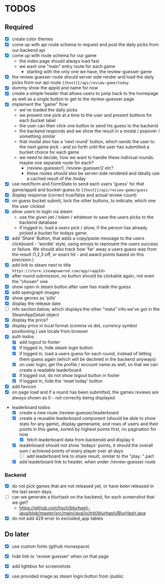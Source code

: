 # TODOS

## Required

- [x] create color themes
- [x] come up with api route schema to request and post the daily picks from our backend api
- [x] come up with route schema for our game
    - the index page should always load fast
    - we want one "main" entry route for each game
        - starting with the only one we have, the review-guesser game
- [x] the review guesser route should server side render and load the daily picks from our api route
  `{{host}}/api/review-game/today`
- [x] dummy show the appid and name for now
- [x] create a simple header that allows users to jump back to the homepage as well as a single button to get to the
  review-guesser page
- [x] implement the "game" flow
    - we've loaded the daily picks
    - we present one pick at a time to the user and present buttons for each bucket label
    - the user can then click one button to send his guess to the backend
    - the backend responds and we show the result in a modal / popover / something similar
    - that modal also has a 'next round' button, which sends the user to the next game pick - and so forth until the
      user has submitted a bucket choice for each game
    - we need to decide, how we want to handle these indiviual rounds. maybe one separate route for each?
        - /review-guesser/1, /review-guesser/2 etc?
        - these routes should also be server-side rendered and ideally use a cached result of the /today
- [x] use next/form and FormState to send each users 'guess' for that game/appid and bucket-guess to
  `{{host}}/api/review-game/guess`
- [x] display response (correct true/false and actual review count)
- [x] on guess bucket submit, lock the other buttons, to indicate, which one the user clicked
- [x] allow users to login via steam
    - use the given jwt / token / whatever to save the users picks to the backend database
    - if logged in, load a users pick / show, if the person has already picked a bucket for todays game.
- [x] add 'Share' Button, that adds a copy/paste message to the users clickboard - 'wordle' style, using emojis to
  represent the users success or failure. We should also track how 'far' away a users guess was from the result (1,2,3
  off, or exact hit - and award points based on this precision.)
- [x] add link to steam next to title `https://store.steampowered.com/app/<appId>`
- [x] after round submission, no button should be clickable again, not even the "chosen" one
- [x] show open in steam button after user has made the guess
- [x] add opengraph images
- [x] show genres as 'pills'
- [x] display the release date
- [ ] info section below, which displays the other "meta" info we've got in the SteamAppDetail object
- [x] display the price?
- [x] display price in local format (comma vs dot, currency symbol positioning.) use locale from browser
- [x] auth todos:
    - [x] add logout to footer
    - [x] if logged in, hide steam login button
  - [x] if logged in, load a users guess for each round, instead of letting them guess again (which will be declined
      in the backend anyways)
  - [x] on user login, get the profile / account name as well, so that we can create a readable leaderboard
  - [x] if logged out, do not show logout button in footer
  - [x] if logged in, hide the 'reset today' button
- [x] add favicon
- [x] on page load and if a round has been submitted, the games reviews are always shown as 0 - not correctly being
  displayed
- leaderboard todos:
    - [x] create a new route /review-guesser/leaderboard
  - [x] create a reusable leaderboard component (should be able to show stats for any game), display gamename, and rows
      of users and their points in this game, sorted by highest points first, no pagination for now
    - [x] fetch leaderboard data from backendd and display it
  - [x] leaderboard should not show 'todays' points, it should the overall sum / achieved points of every player over
    all days
    - [ ] add leaderboard link to share result, similar to the "play: <steam5url>" part
  - [x] add leaderboard link to header, when under /review-guesser route

### Backend

- [x] do not pick games that are not released yet, or have been released in the last seven days.
- [ ] can we generate a blurhash on the backend, for each screenshot that we get?
    - https://github.com/hsch/blurhash-java/blob/master/src/main/java/io/trbl/blurhash/BlurHash.java
- [x] do not add 429 error to excluded_app tables

## Do later

- [x] use custom fonts (github monaspace)
- [x] hide link to 'review guesser' when on that page
- [x] add lightbox for screenshots
- [x] use provided image as steam login button from /public

